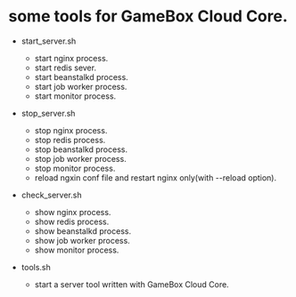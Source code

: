 # some tools for GameBox Cloud Core.

-   start\_server.sh
    -   start nginx process.
    -   start redis sever.
    -   start beanstalkd process.
    -   start job worker process.
    -   start monitor process.

-   stop\_server.sh
    -   stop nginx process.
    -   stop redis process.
    -   stop beanstalkd process.
    -   stop job worker process.
    -   stop monitor process.
    -   reload ngxin conf file and restart nginx only(with --reload option).

-   check\_server.sh
    -   show nginx process.
    -   show redis process.
    -   show beanstalkd process.
    -   show job worker process.
    -   show monitor process.

-   tools.sh
    -   start a server tool written with GameBox Cloud Core.

